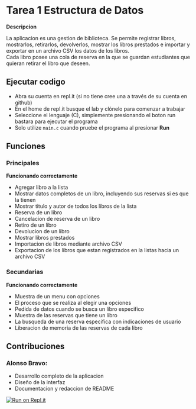
# Tarea 1 Estructura de Datos

**Descripcion**

La aplicacion es una gestion de biblioteca.
Se permite registrar libros, mostrarlos, retirarlos, devolverlos, mostrar los libros prestados e importar y exportar en un archivo CSV los datos de los libros.   
Cada libro posee una cola de reserva en la que se guardan estudiantes que quieran retirar el libro que deseen.

## Ejecutar codigo
* Abra su cuenta en repl.it (si no tiene cree una a través de su cuenta en github)
* En el home de repl.it busque el lab y clónelo para comenzar a trabajar
* Seleccione el lenguaje (C), simplemente presionando el boton run bastara para ejecutar el programa
* Solo utilize `main.c` cuando pruebe el programa al presionar **Run**

## Funciones

### Principales

**Funcionando correctamente**

* Agregar libro a la lista
* Mostrar datos completos de un libro, incluyendo sus reservas si es que la tienen
* Mostrar titulo y autor de todos los libros de la lista
* Reserva de un libro
* Cancelacion de reserva de un libro
* Retiro de un libro
* Devolucion de un libro
* Mostrar libros prestados
* Importacion de libros mediante archivo CSV
* Exportacion de los libros que estan registrados en la listas hacia un archivo CSV

### Secundarias

**Funcionando correctamente**

* Muestra de un menu con opciones
* El proceso que se realiza al elegir una opciones
* Pedida de datos cuando se busca un libro especifico
* Muestra de las reservas que tiene un libro
* La busqueda de una reserva especifica con indicaciones de usuario
* Liberacion de memoria de las reservas de cada libro

## Contribuciones

### Alonso Bravo:
* Desarrollo completo de la aplicacion
* Diseño de la interfaz
* Documentacion y redaccion de README

[![Run on Repl.it](https://replit.com/badge/github/LyingBeagle/Tarea-1.git)](https://replit.com/new/github/LyingBeagle/Tarea-1.git)
